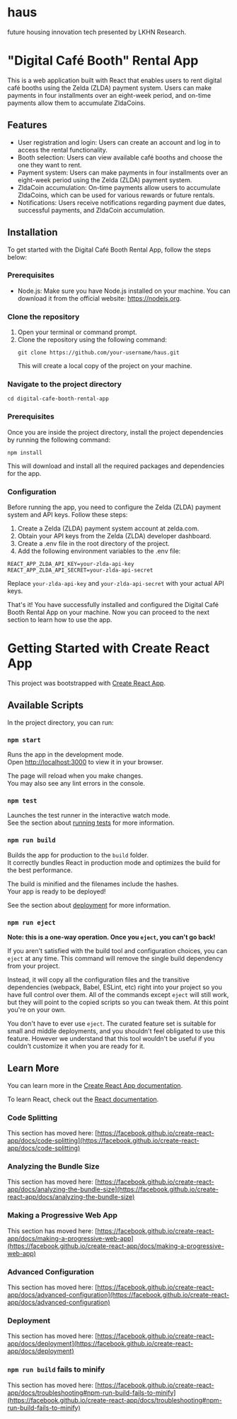 <h1>haus</h1>
<p>future housing innovation tech presented by LKHN Research.</p>

<h1>"Digital Café Booth" Rental App</h1>

<p>This is a web application built with React that enables users to rent digital café booths using the Zelda (ZLDA) payment system. Users can make payments in four installments over an eight-week period, and on-time payments allow them to accumulate ZldaCoins.</p>

<h2>Features</h2>

<ul>
  <li>User registration and login: Users can create an account and log in to access the rental functionality.</li>
  <li>Booth selection: Users can view available café booths and choose the one they want to rent.</li>
  <li>Payment system: Users can make payments in four installments over an eight-week period using the Zelda (ZLDA) payment system.</li>
  <li>ZldaCoin accumulation: On-time payments allow users to accumulate ZldaCoins, which can be used for various rewards or future rentals.</li>
  <li>Notifications: Users receive notifications regarding payment due dates, successful payments, and ZldaCoin accumulation.</li>
</ul>

<h2>Installation</h2>

<p>To get started with the Digital Café Booth Rental App, follow the steps below:</p>

<h3>Prerequisites</h3>

<ul>
  <li>Node.js: Make sure you have Node.js installed on your machine. You can download it from the official website: <a href="https://nodejs.org">https://nodejs.org</a>.</li>
</ul>

<h3>Clone the repository</h3>

<ol>
  <li>Open your terminal or command prompt.</li>
  <li>Clone the repository using the following command:
    <pre><code>git clone https://github.com/your-username/haus.git</code></pre>
    <p>This will create a local copy of the project on your machine.</p>
  </li>
</ol>

<h3>Navigate to the project directory</h3>

<pre><code>cd digital-cafe-booth-rental-app</code></pre>

<h3>Prerequisites</h3>

<p>Once you are inside the project directory, install the project dependencies by running the following command:</p>

<pre><code>npm install</code></pre>

<p>This will download and install all the required packages and dependencies for the app.</p>

<h3>Configuration</h3>

<p>Before running the app, you need to configure the Zelda (ZLDA) payment system and API keys. Follow these steps:</p>

<ol>
  <li>Create a Zelda (ZLDA) payment system account at zelda.com.</li>
  <li>Obtain your API keys from the Zelda (ZLDA) developer dashboard.</li>
  <li>Create a .env file in the root directory of the project.</li>
  <li>Add the following environment variables to the .env file:</li>
</ol>

<pre><code>REACT_APP_ZLDA_API_KEY=your-zlda-api-key
REACT_APP_ZLDA_API_SECRET=your-zlda-api-secret</code></pre>

<p>Replace <code>your-zlda-api-key</code> and <code>your-zlda-api-secret</code> with your actual API keys.</p>

<p>That's it! You have successfully installed and configured the Digital Café Booth Rental App on your machine. Now you can proceed to the next section to learn how to use the app.</p>


# Getting Started with Create React App

This project was bootstrapped with [Create React App](https://github.com/facebook/create-react-app).

## Available Scripts

In the project directory, you can run:

### `npm start`

Runs the app in the development mode.\
Open [http://localhost:3000](http://localhost:3000) to view it in your browser.

The page will reload when you make changes.\
You may also see any lint errors in the console.

### `npm test`

Launches the test runner in the interactive watch mode.\
See the section about [running tests](https://facebook.github.io/create-react-app/docs/running-tests) for more information.

### `npm run build`

Builds the app for production to the `build` folder.\
It correctly bundles React in production mode and optimizes the build for the best performance.

The build is minified and the filenames include the hashes.\
Your app is ready to be deployed!

See the section about [deployment](https://facebook.github.io/create-react-app/docs/deployment) for more information.

### `npm run eject`

**Note: this is a one-way operation. Once you `eject`, you can't go back!**

If you aren't satisfied with the build tool and configuration choices, you can `eject` at any time. This command will remove the single build dependency from your project.

Instead, it will copy all the configuration files and the transitive dependencies (webpack, Babel, ESLint, etc) right into your project so you have full control over them. All of the commands except `eject` will still work, but they will point to the copied scripts so you can tweak them. At this point you're on your own.

You don't have to ever use `eject`. The curated feature set is suitable for small and middle deployments, and you shouldn't feel obligated to use this feature. However we understand that this tool wouldn't be useful if you couldn't customize it when you are ready for it.

## Learn More

You can learn more in the [Create React App documentation](https://facebook.github.io/create-react-app/docs/getting-started).

To learn React, check out the [React documentation](https://reactjs.org/).

### Code Splitting

This section has moved here: [https://facebook.github.io/create-react-app/docs/code-splitting](https://facebook.github.io/create-react-app/docs/code-splitting)

### Analyzing the Bundle Size

This section has moved here: [https://facebook.github.io/create-react-app/docs/analyzing-the-bundle-size](https://facebook.github.io/create-react-app/docs/analyzing-the-bundle-size)

### Making a Progressive Web App

This section has moved here: [https://facebook.github.io/create-react-app/docs/making-a-progressive-web-app](https://facebook.github.io/create-react-app/docs/making-a-progressive-web-app)

### Advanced Configuration

This section has moved here: [https://facebook.github.io/create-react-app/docs/advanced-configuration](https://facebook.github.io/create-react-app/docs/advanced-configuration)

### Deployment

This section has moved here: [https://facebook.github.io/create-react-app/docs/deployment](https://facebook.github.io/create-react-app/docs/deployment)

### `npm run build` fails to minify

This section has moved here: [https://facebook.github.io/create-react-app/docs/troubleshooting#npm-run-build-fails-to-minify](https://facebook.github.io/create-react-app/docs/troubleshooting#npm-run-build-fails-to-minify)
